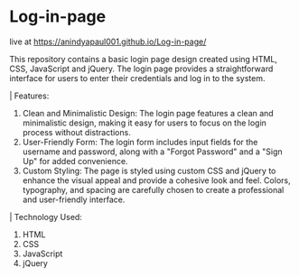 # Log-in-page
live at https://anindyapaul001.github.io/Log-in-page/

This repository contains a basic login page design created using HTML, CSS, JavaScript and jQuery. The login page provides a straightforward interface for users to enter their credentials and log in to the system.

| Features:
1. Clean and Minimalistic Design: The login page features a clean and minimalistic design, making it easy for users to focus on the login process without distractions.
2. User-Friendly Form: The login form includes input fields for the username and password, along with a "Forgot Password" and a "Sign Up" for added convenience.
3. Custom Styling: The page is styled using custom CSS and jQuery to enhance the visual appeal and provide a cohesive look and feel. Colors, typography, and spacing are carefully chosen to 
   create a professional and user-friendly interface.

| Technology Used:
1. HTML
2. CSS
3. JavaScript
4. jQuery
